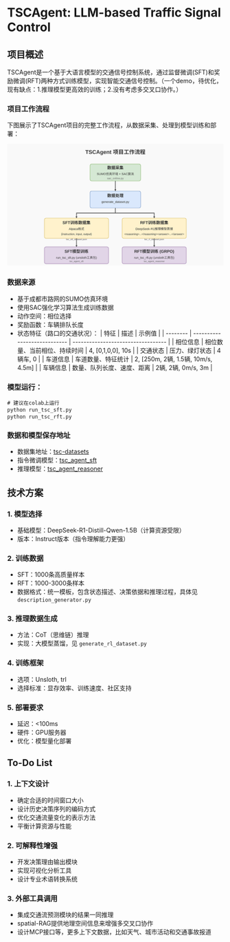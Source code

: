 # TSCAgent: LLM-based Traffic Signal Control

## 项目概述

TSCAgent是一个基于大语言模型的交通信号控制系统，通过监督微调(SFT)和奖励微调(RFT)两种方式训练模型，实现智能交通信号控制。（一个demo，待优化，现有缺点：1.推理模型更高效的训练；2.没有考虑多交叉口协作。）

### 项目工作流程

下图展示了TSCAgent项目的完整工作流程，从数据采集、处理到模型训练和部署：

![TSCAgent工作流程图](pic/workflow.svg)

### 数据来源

- 基于成都市路网的SUMO仿真环境
- 使用SAC强化学习算法生成训练数据
- 动作空间：相位选择
- 奖励函数：车辆排队长度
- 状态特征（路口的交通状况）：
| 特征     | 描述                         | 示例值                             |
| -------- | ---------------------------- | ---------------------------------- |
| 相位信息 | 相位数量、当前相位、持续时间 | 4, [0,1,0,0], 10s                  |
| 交通状态 | 压力、绿灯状态               | 4辆车, 0                           |
| 车道信息 | 车道数量、特征统计           | 2, [250m, 2辆, 1.5辆, 10m/s, 4.5m] |
| 车辆信息 | 数量、队列长度、速度、距离   | 2辆, 2辆, 0m/s, 3m                 |

### 模型运行：
```
# 建议在colab上运行
python run_tsc_sft.py
python run_tsc_rft.py
```

### 数据和模型保存地址
- 数据集地址：[tsc-datasets](https://huggingface.co/datasets/jiam/tsc-datasets)
- 指令微调模型：[tsc_agent_sft](https://huggingface.co/jiam/tsc_agent_sft)
- 推理模型：[tsc_agent_reasoner](https://huggingface.co/jiam/tsc_agent_reasoner)

## 技术方案

### 1. 模型选择

- 基础模型：DeepSeek-R1-Distill-Qwen-1.5B（计算资源受限）
- 版本：Instruct版本（指令理解能力更强）

### 2. 训练数据

- SFT：1000条高质量样本
- RFT：1000-3000条样本
- 数据格式：统一模板，包含状态描述、决策依据和推理过程，具体见 `description_generator.py`

### 3. 推理数据生成

- 方法：CoT（思维链）推理
- 实现：大模型蒸馏，见 `generate_rl_dataset.py`

### 4. 训练框架

- 选项：Unsloth, trl
- 选择标准：显存效率、训练速度、社区支持

### 5. 部署要求

- 延迟：<100ms
- 硬件：GPU服务器
- 优化：模型量化部署

## To-Do List

### 1. 上下文设计

- 确定合适的时间窗口大小
- 设计历史决策序列的编码方式
- 优化交通流量变化的表示方法
- 平衡计算资源与性能

### 2. 可解释性增强

- 开发决策理由输出模块
- 实现可视化分析工具
- 设计专业术语转换系统

### 3. 外部工具调用

- 集成交通流预测模块的结果一同推理
- spatial-RAG提供地理空间信息来增强多交叉口协作
- 设计MCP接口等，更多上下文数据，比如天气、城市活动和交通事故报道